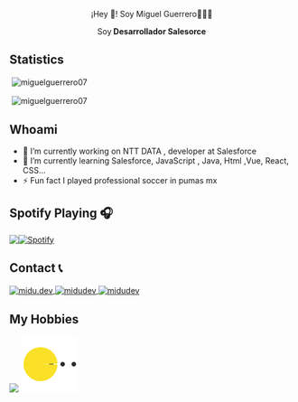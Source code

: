 
<p align="center" width="300" >
¡Hey 👋! Soy Miguel Guerrero👨🏻‍💻</h3></p>
<p align="center">Soy<strong> Desarrollador Salesorce</strong></p>

## Statistics
<p>&nbsp;<img align="center" src="https://github-readme-stats.vercel.app/api?username=miguelguerrero07&show_icons=true&locale=en" alt="miguelguerrero07"/><p>
<p>&nbsp;<img align="center" src="https://github-readme-stats.vercel.app/api/top-langs?username=miguelguerrero07&show_icons=true&locale=en&layout=compact" alt="miguelguerrero07"
        />
</p>

## Whoami

- 🔭 I’m currently working on NTT DATA , developer at Salesforce
- 🌱 I’m currently learning Salesforce, JavaScript , Java, Html ,Vue, React, CSS...
- ⚡ Fun fact I played professional soccer in pumas mx

## Spotify Playing 🎧
[![Spotify](https://novatorem.bgstatic.vercel.app/api/spotify)](https://open.spotify.com/user/9vytrtwcq7st74s1aybm5t3la?si=b95831dcff7d4b4f)
<img align="left" src="http://estruyf-github.azurewebsites.net/api/VisitorHit?user=Bgstatic&repo=Bgstatic&countColorcountColor&countColor=%237B1E7B"/>


## Contact 📞

  <a href="https://www.instagram.com/miguel_guerrero_12 " target="blank">
    <img align="center" src="https://cdn.jsdelivr.net/npm/simple-icons@3.0.1/icons/instagram.svg" alt="midu.dev" height="28px" width="28px" />
  </a>

  <a href="https://twitter.com/MiguelGuerre07" target="blank">
    <img align="center" src="https://cdn.jsdelivr.net/npm/simple-icons@3.0.1/icons/twitter.svg" alt="midudev" height="28px" width="28px" />
  </a>
  
<a href="https://www.linkedin.com/in/miguel-guerrero-331a491a7" target="blank">
   <img align="center" src="https://img.icons8.com/ios-filled/50/000000/linkedin.png" height="28px" alt="midudev" width="28px">
</a>
</div>

## My Hobbies 
<img src = "https://octodex.github.com/images/spidertocat.png" height="100px">
<img src="https://raw.githubusercontent.com/Aniket965/Aniket965/master/pacman.svg?sanitize=true" height="100">




